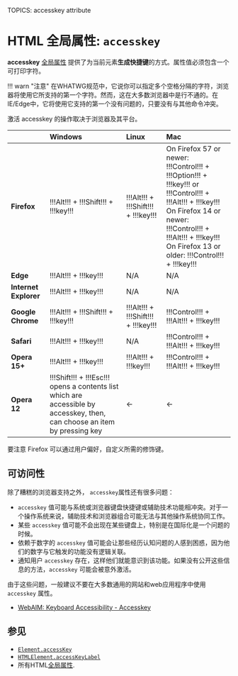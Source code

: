 TOPICS: accesskey attribute

# HTML 全局属性: `accesskey`

**accesskey** [全局属性](/zh-hans/webfrontend/HTML_Global_Attributes) 提供了为当前元素**生成快捷键**的方式。属性值必须包含一个可打印字符。

!!! warn "注意"
    在WHATWG规范中，它说你可以指定多个空格分隔的字符，浏览器将使用它所支持的第一个字符。然而，这在大多数浏览器中是行不通的。在IE/Edge中，它将使用它支持的第一个没有问题的，只要没有与其他命令冲突。

激活 accesskey 的操作取决于浏览器及其平台。

|  | Windows | Linux | Mac |
| :-- | :-- | :-- | :-- |
| **Firefox** | !!!Alt!!! + !!!Shift!!! + !!!key!!! | !!!Alt!!! + !!!Shift!!! + !!!key!!! | On Firefox 57 or newer: !!!Control!!! + !!!Option!!! + !!!key!!! or !!!Control!!! + !!!Alt!!! + !!!key!!!<br>On Firefox 14 or newer: !!!Control!!! + !!!Alt!!! + !!!key!!!<br>On Firefox 13 or older: !!!Control!!! + !!!key!!!
| **Edge** | !!!Alt!!! + !!!key!!! | N/A | N/A |
| **Internet Explorer** | !!!Alt!!! + !!!key!!! | N/A | N/A |
| **Google Chrome** | !!!Alt!!! + !!!Shift!!! + !!!key!!! | !!!Alt!!! + !!!Shift!!! + !!!key!!! | !!!Control!!! + !!!Alt!!! + !!!key!!!
| **Safari** | !!!Alt!!! + !!!key!!! | N/A | !!!Control!!! + !!!Alt!!! + !!!key!!!
| **Opera 15+** | !!!Alt!!! + !!!key!!! | !!!Alt!!! + !!!key!!! | !!!Control!!! + !!!Alt!!! + !!!key!!!
| **Opera 12** | !!!Shift!!! + !!!Esc!!! opens a contents list which are accessible by accesskey, then, can choose an item by pressing key | <- | <- |

要注意 Firefox 可以通过用户偏好，自定义所需的修饰键。

## 可访问性

除了糟糕的浏览器支持之外， `accesskey`属性还有很多问题：

- `accesskey` 值可能与系统或浏览器键盘快捷键或辅助技术功能相冲突。对于一个操作系统来说，辅助技术和浏览器组合可能无法与其他操作系统协同工作。
- 某些 `accesskey` 值可能不会出现在某些键盘上，特别是在国际化是一个问题的时候。
- 依赖于数字的 `accesskey` 值可能会让那些经历认知问题的人感到困惑，因为他们的数字与它触发的功能没有逻辑关联。
- 通知用户 `accesskey` 存在，这样他们就能意识到该功能。如果没有公开这些信息的方法，`accesskey` 可能会被意外激活。

由于这些问题，一般建议不要在大多数通用的网站和web应用程序中使用 `accesskey` 属性。

- [WebAIM: Keyboard Accessibility - Accesskey](https://webaim.org/techniques/keyboard/accesskey#spec)

## 参见

- [`Element.accessKey`](/zh-hans/webfrontend/Element.accessKey)
- [`HTMLElement.accessKeyLabel`](/zh-hans/webfrontend/HTMLElement.accessKeyLabel)
- 所有HTML[全局属性](/zh-hans/webfrontend/HTML_Global_Attributes).
